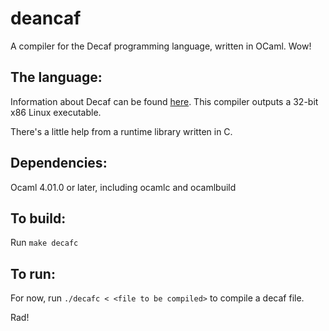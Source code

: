 # deancaf
A compiler for the Decaf programming language, written in OCaml. Wow!

## The language:
Information about Decaf can be found [here](http://cs.brown.edu/courses/csci1260/).
This compiler outputs a 32-bit x86 Linux executable.

There's a little help from a runtime library written in C.

## Dependencies:
Ocaml 4.01.0 or later, including ocamlc and ocamlbuild

## To build:
Run `make decafc`

## To run:
For now, run `./decafc < <file to be compiled>` to compile a decaf file.

Rad!
